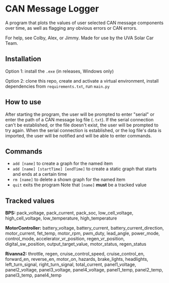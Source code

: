 # CAN Message Logger
A program that plots the values of user selected CAN message components over time, as well as flagging any obvious errors or CAN errors. 

For help, see Colby, Alex, or Jimmy. Made for use by the UVA Solar Car Team. 


## Installation
Option 1: install the `.exe` (in releases, Windows only)

Option 2: clone this repo, create and activate a virtual environment, install dependencies from `requirements.txt`, run `main.py` 

## How to use
After starting the program, the user will be prompted to enter "serial" or enter the path of a CAN message log file (`.txt`). If the serial connection can't be established, or the file doesn't exist, the user will be prompted to try again. When the serial connection is established, or the log file's data is imported, the user will be notified and will be able to enter commands.

## Commands
- `add [name]` to create a graph for the named item
- `add [name] [startTime] [endTime]` to create a static graph that starts and ends at a certain time
- `rm [name]` to delete a shown graph for the named item
- `quit` exits the program
Note that `[name]` **must** be a tracked value

## Tracked values
**BPS:** pack_voltage, pack_current, pack_soc, low_cell_voltage, high_cell_voltage, low_temperature, high_temperature

**MotorController:** battery_voltage, battery_current, battery_current_direction, motor_current, fet_temp, motor_rpm, pwm_duty, lead_angle, power_mode, control_mode, accelerator_vr_position, regen_vr_position, digital_sw_position, output_target_value, motor_status, regen_status

**Rivanna2:** throttle, regen, cruise_control_speed, cruise_control_en, forward_en, reverse_en, motor_on, hazards, brake_lights, headlights, left_turn_signal, right_turn_signal, total_current, panel1_voltage, panel2_voltage, panel3_voltage, panel4_voltage, panel1_temp, panel2_temp, panel3_temp, panel4_temp
